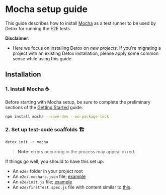 # Mocha setup guide

This guide describes how to install [Mocha](mochajs.org) as a test runner to be used by Detox for running the E2E tests.

**Disclaimer:**

* Here we focus on installing Detox on _new projects_. If you're migrating a project with an existing Detox installation, please apply some common sense while using this guide.



## Installation

### 1. Install Mocha :coffee:

Before starting with Mocha setup, be sure to complete the preliminary sections of the [Getting Started](Introduction.GettingStarted.md) guide.

```sh
npm install mocha --save-dev --no-package-lock
```

### 2. Set up test-code scaffolds :building_construction:

```sh
detox init -r mocha
```

> **Note:** errors occurring in the process may appear in red.

If things go well, you should to have this set up:

- An `e2e/` folder in your project root
- An `e2e/.mocharc.json` file; [example](/examples/demo-react-native/e2e/.mocharc.json)
- An `e2e/init.js` file; [example](/examples/demo-react-native/e2e/init.js)
- An `e2e/firstTest.spec.js` file with content similar to [this](/examples/demo-react-native/e2e/example.spec.js).

